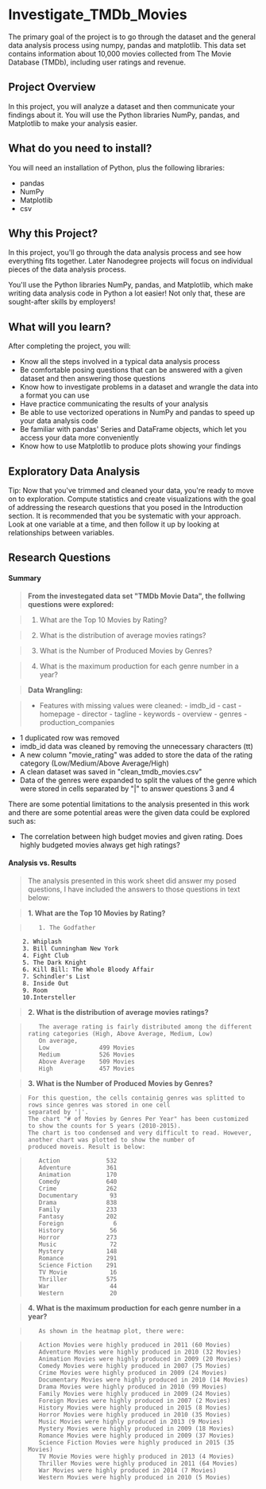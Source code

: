 # Investigate_TMDb_Movies

The primary goal of the project is to go through the dataset and the general data analysis process using numpy, pandas and matplotlib.
This data set contains information about 10,000 movies collected from The Movie Database (TMDb), including user ratings and revenue.

## Project Overview
In this project, you will analyze a dataset and then communicate your findings about it. You will use the Python libraries NumPy, pandas, and Matplotlib to make your analysis easier.

## What do you need to install?
You will need an installation of Python, plus the following libraries:

* pandas
* NumPy
* Matplotlib
* csv

## Why this Project?
In this project, you'll go through the data analysis process and see how everything fits together. Later Nanodegree projects will focus on individual pieces of the data analysis process.

You'll use the Python libraries NumPy, pandas, and Matplotlib, which make writing data analysis code in Python a lot easier! Not only that, these are sought-after skills by employers!

## What will you learn?
After completing the project, you will:

- Know all the steps involved in a typical data analysis process
- Be comfortable posing questions that can be answered with a given dataset and then answering those questions
- Know how to investigate problems in a dataset and wrangle the data into a format you can use
- Have practice communicating the results of your analysis
- Be able to use vectorized operations in NumPy and pandas to speed up your data analysis code
- Be familiar with pandas' Series and DataFrame objects, which let you access your data more conveniently
- Know how to use Matplotlib to produce plots showing your findings

## Exploratory Data Analysis
Tip: Now that you've trimmed and cleaned your data, you're ready to move on to exploration. Compute statistics and create visualizations with the goal of addressing the research questions that you posed in the Introduction section. It is recommended that you be systematic with your approach. Look at one variable at a time, and then follow it up by looking at relationships between variables.

## Research Questions
#### Summary
> **From the investegated data set "TMDb Movie Data", the follwing questions were explored:**

> 1. What are the Top 10 Movies by Rating?

> 2. What is the distribution of average movies ratings?

> 3. What is the Number of Produced Movies by Genres?

> 4. What is the maximum production for each genre number in a year?

> **Data Wrangling:**

> * Features with missing values were cleaned:
    - imdb_id
    - cast
    - homepage
    - director
    - tagline
    - keywords
    - overview
    - genres
    - production_companies
* 1 duplicated row was removed
* imdb_id data was cleaned by removing the unnecessary characters (tt)
* A new column "movie_rating" was added to store the data of the rating category (Low/Medium/Above Average/High)
* A clean dataset was saved in "clean_tmdb_movies.csv" 
* Data of the genres were expanded to split the values of the genre which were stored in cells separated by "|" to answer questions 3 and 4


There are some potential limitations to the analysis presented in this work and there are some potential areas were the given data could be explored such as:
* The correlation between high budget movies and given rating. Does highly budgeted movies always get high ratings?

#### Analysis vs. Results

>The analysis presented in this work sheet did answer my posed questions, I have included the answers to those questions in text below:

>**1. What are the Top 10 Movies by Rating?**

>        1. The Godfather
        2. Whiplash
        3. Bill Cunningham New York
        4. Fight Club
        5. The Dark Knight
        6. Kill Bill: The Whole Bloody Affair
        7. Schindler's List
        8. Inside Out
        9. Room
        10.Intersteller

>**2. What is the distribution of average movies ratings?**

>        The average rating is fairly distributed among the different rating categories (High, Above Average, Medium, Low)
>        On average,
>        Low              499 Movies
>        Medium           526 Movies
>        Above Average    509 Movies
>        High             457 Movies
        
>**3. What is the Number of Produced Movies by Genres?**

>     For this question, the cells containig genres was splitted to rows since genres was stored in one cell 
>     separated by '|'.
>     The chart "# of Movies by Genres Per Year" has been customized to show the counts for 5 years (2010-2015).
>     The chart is too condensed and very difficult to read. However, another chart was plotted to show the number of 
>     produced moveis. Result is below:
     
        
>        Action             532
>        Adventure          361
>        Animation          170
>        Comedy             640
>        Crime              262
>        Documentary         93
>        Drama              838
>        Family             233
>        Fantasy            202
>        Foreign              6
>        History             56
>        Horror             273
>        Music               72
>        Mystery            148
>        Romance            291
>        Science Fiction    291
>        TV Movie            16
>        Thriller           575
>        War                 44
>        Western             20

>**4. What is the maximum production for each genre number in a year?**

>        As shown in the heatmap plot, there were:
        
>        Action Movies were highly produced in 2011 (60 Movies)
>        Adventure Movies were highly produced in 2010 (32 Movies)
>        Animation Movies were highly produced in 2009 (20 Movies)
>        Comedy Movies were highly produced in 2007 (75 Movies)
>        Crime Movies were highly produced in 2009 (24 Movies)
>        Documentary Movies were highly produced in 2010 (14 Movies)
>        Drama Movies were highly produced in 2010 (99 Movies)
>        Family Movies were highly produced in 2009 (24 Movies)
>        Foreign Movies were highly produced in 2007 (2 Movies)
>        History Movies were highly produced in 2015 (8 Movies)
>        Horror Movies were highly produced in 2010 (35 Movies)
>        Music Movies were highly produced in 2013 (9 Movies)
>        Mystery Movies were highly produced in 2009 (18 Movies)
>        Romance Movies were highly produced in 2009 (37 Movies)
>        Science Fiction Movies were highly produced in 2015 (35 Movies)
>        TV Movie Movies were highly produced in 2013 (4 Movies)
>        Thriller Movies were highly produced in 2011 (64 Movies)
>        War Movies were highly produced in 2014 (7 Movies)
>        Western Movies were highly produced in 2010 (5 Movies)

